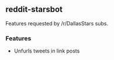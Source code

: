 ## reddit-starsbot
Features requested by /r/DallasStars subs.

### Features

- Unfurls tweets in link posts
